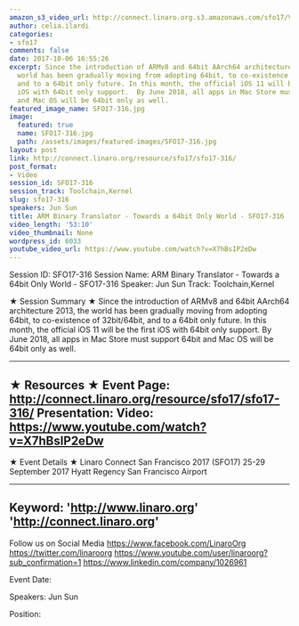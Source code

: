 ```yaml
---
amazon_s3_video_url: http://connect.linaro.org.s3.amazonaws.com/sfo17/Videos/SFO17-316%20ARM%20Binary%20Translator%20-%20Towards%20a%2064bit%20Only%20World.mp4
author: celia.ilardi
categories:
- sfo17
comments: false
date: 2017-10-06 16:55:26
excerpt: Since the introduction of ARMv8 and 64bit AArch64 architecture 2013, the
  world has been gradually moving from adopting 64bit, to co-existence of 32bit/64bit,
  and to a 64bit only future. In this month, the official iOS 11 will be the first
  iOS with 64bit only support.  By June 2018, all apps in Mac Store must support 64bit
  and Mac OS will be 64bit only as well.
featured_image_name: SFO17-316.jpg
image:
  featured: true
  name: SFO17-316.jpg
  path: /assets/images/featured-images/SFO17-316.jpg
layout: post
link: http://connect.linaro.org/resource/sfo17/sfo17-316/
post_format:
- Video
session_id: SFO17-316
session_track: Toolchain,Kernel
slug: sfo17-316
speakers: Jun Sun
title: ARM Binary Translator - Towards a 64bit Only World - SFO17-316
video_length: '53:10'
video_thumbnail: None
wordpress_id: 6033
youtube_video_url: https://www.youtube.com/watch?v=X7hBsIP2eDw
---
```


Session ID: SFO17-316
Session Name: ARM Binary Translator - Towards a 64bit Only World - SFO17-316
Speaker: Jun Sun
Track: Toolchain,Kernel


★ Session Summary ★
Since the introduction of ARMv8 and 64bit AArch64 architecture 2013, the world has been gradually moving from adopting 64bit, to co-existence of 32bit/64bit, and to a 64bit only future. In this month, the official iOS 11 will be the first iOS with 64bit only support.  By June 2018, all apps in Mac Store must support 64bit and Mac OS will be 64bit only as well.

---------------------------------------------------
★ Resources ★
Event Page: http://connect.linaro.org/resource/sfo17/sfo17-316/
Presentation: 
Video: https://www.youtube.com/watch?v=X7hBsIP2eDw
 ---------------------------------------------------

★ Event Details ★
Linaro Connect San Francisco 2017 (SFO17)
25-29 September 2017
Hyatt Regency San Francisco Airport

---------------------------------------------------
Keyword: 
'http://www.linaro.org'
'http://connect.linaro.org'
---------------------------------------------------
Follow us on Social Media
https://www.facebook.com/LinaroOrg
https://twitter.com/linaroorg
https://www.youtube.com/user/linaroorg?sub_confirmation=1
https://www.linkedin.com/company/1026961

Event Date: 

Speakers: Jun Sun

Position: